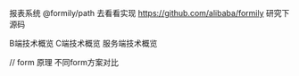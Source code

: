 <!--
 * @Author: sunhao12 sunhao12@kuaishou.com
 * @Date: 2024-08-07 10:44:50
 * @LastEditors: sunhao12 sunhao12@kuaishou.com
 * @LastEditTime: 2024-08-13 19:04:22
 * @FilePath: /blogNew/draft/toDo.md
 * @Description: 这是默认设置,请设置`customMade`, 打开koroFileHeader查看配置 进行设置: https://github.com/OBKoro1/koro1FileHeader/wiki/%E9%85%8D%E7%BD%AE
-->

报表系统
@formily/path 去看看实现
https://github.com/alibaba/formily 研究下源码


B端技术概览
C端技术概览
服务端技术概览



// form 原理 不同form方案对比


























